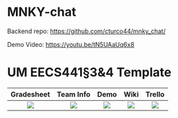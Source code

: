 # MNKY-chat

Backend repo: https://github.com/cturco44/mnky_chat/

Demo Video: https://youtu.be/tN5UAaUq6x8

# UM EECS441§3&4 Template

| Gradesheet | Team Info | Demo  |  Wiki |  Trello  |
|:----------:|:---------:|:-----:|:-----:|:--------:|
|[<img src="https://eecs441.eecs.umich.edu/img/admin/grades3.png">][grade_sheet]|[<img src="https://eecs441.eecs.umich.edu/img/admin/team.png">][team_contract]|[<img src="https://eecs441.eecs.umich.edu/img/admin/video.png">][demo_page]|[<img src="https://eecs441.eecs.umich.edu/img/admin/wiki.png">][wiki_page]|[<img src="https://eecs441.eecs.umich.edu/img/admin/trello.png">][process_page]|

[grade_sheet]: https://docs.google.com/spreadsheets/d/1X3MaZ2m3UsdjcJARJQvdTjxElceTxeJx2uY92idq3xk/edit?usp=sharing
[team_contract]: https://docs.google.com/document/d/1LVtQVjuwQcy2pCgUkgsYg-9ktsFKb0XQSV9dtNvl5dg/edit
[demo_page]: https://youtu.be/tN5UAaUq6x8
[wiki_page]: https://github.com/cmcohn22/NameUndecided/wiki
[process_page]: https://trello.com/b/52iqpLrr/nameundecided

